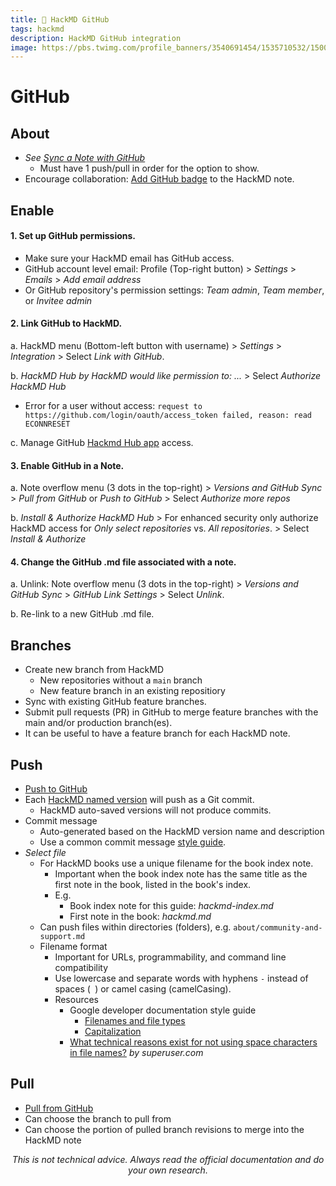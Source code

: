 ```yaml
---
title: 📄 HackMD GitHub
tags: hackmd
description: HackMD GitHub integration
image: https://pbs.twimg.com/profile_banners/3540691454/1535710532/1500x500
---
```


GitHub
===

## About
- *See [Sync a Note with GitHub](https://hackmd.io/s/link-with-github)*
    - Must have 1 push/pull in order for the option to show.
- Encourage collaboration: [Add GitHub badge](https://hackmd.io/s/link-with-github#Add-GitHub-badge) to the HackMD note.

## Enable

#### 1. Set up GitHub permissions.

- Make sure your HackMD email has GitHub access.
- GitHub account level email: Profile (Top-right button) > *Settings* > *Emails* > *Add email address*
- Or GitHub repository's permission settings: *Team admin*, *Team member*, or *Invitee admin*

#### 2. Link GitHub to HackMD.
    
a. HackMD menu (Bottom-left button with username) > *Settings* > *Integration* > Select *Link with GitHub*.
    
b. *HackMD Hub by HackMD would like permission to: ...* > Select *Authorize HackMD Hub*    

- Error for a user without access: `request to https://github.com/login/oauth/access_token failed, reason: read ECONNRESET`
    
c. Manage GitHub [Hackmd Hub app](https://github.com/apps/hackmd-hub) access.

#### 3. Enable GitHub in a Note.
    
a. Note overflow menu (3 dots in the top-right) > *Versions and GitHub Sync* > *Pull from GitHub* or *Push to GitHub* > Select *Authorize more repos*
    
b. *Install & Authorize HackMD Hub* > For enhanced security only authorize HackMD access for *Only select repositories* vs. *All repositories*. > Select *Install & Authorize*
    
#### 4. Change the GitHub .md file associated with a note.
    
a. Unlink: Note overflow menu (3 dots in the top-right) > *Versions and GitHub Sync* > *GitHub Link Settings* > Select *Unlink*.
    
b. Re-link to a new GitHub .md file.

## Branches

- Create new branch from HackMD
    - New repositories without a `main` branch
    - New feature branch in an existing repositiory
- Sync with existing GitHub feature branches.
- Submit pull requests (PR) in GitHub to merge feature branches with the main and/or production branch(es).
- It can be useful to have a feature branch for each HackMD note.

## Push

- [Push to GitHub](https://hackmd.io/s/link-with-github#Push-to-GitHub)
- Each [HackMD named version](#HackMD-named-versions) will push as a Git commit.
    - HackMD auto-saved versions will not produce commits.
- Commit message
    - Auto-generated based on the HackMD version name and description
    - Use a common commit message [style guide](https://docs.google.com/document/d/1W0pYNbK1a0teJDt96Jcli7RVEcaUpXpXoSKHbeX2VSs/edit#heading=h.xo83z7povj6l).
- *Select file*
    - For HackMD books use a unique filename for the book index note.
        - Important when the book index note has the same title as the first note in the book, listed in the book's index.
        - E.g.
            - Book index note for this guide: *hackmd-index.md*
            - First note in the book: *hackmd.md*
    - Can push files within directories (folders), e.g. `about/community-and-support.md`
    - Filename format
        - Important for URLs, programmability, and command line compatibility
        - Use lowercase and separate words with hyphens `-` instead of spaces (` `) or camel casing (camelCasing).
        - Resources
            - Google developer documentation style guide
                - [Filenames and file types](https://developers.google.com/style/filenames)
                - [Capitalization](https://developers.google.com/style/capitalization)
            - [What technical reasons exist for not using space characters in file names?](https://superuser.com/questions/29111/what-technical-reasons-exist-for-not-using-space-characters-in-file-names) *by superuser.com*

## Pull

- [Pull from GitHub](https://hackmd.io/s/link-with-github#Pull-from-Github)
- Can choose the branch to pull from
- Can choose the portion of pulled branch revisions to merge into the HackMD note

<p style="text-align: center; font-style: italic">This is not technical advice. Always read the official documentation and do your own research.</p>